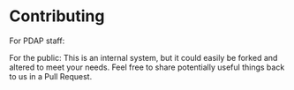 # Contributing
For PDAP staff: 

For the public: This is an internal system, but it could easily be forked and altered to meet your needs. Feel free to share potentially useful things back to us in a Pull Request.